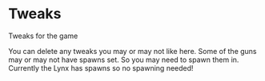 # Tweaks
 Tweaks for the game

You can delete any tweaks you may or may not like here. 
Some of the guns may or may not have spawns set. So you may need to spawn them in. 
Currently the Lynx has spawns so no spawning needed!
